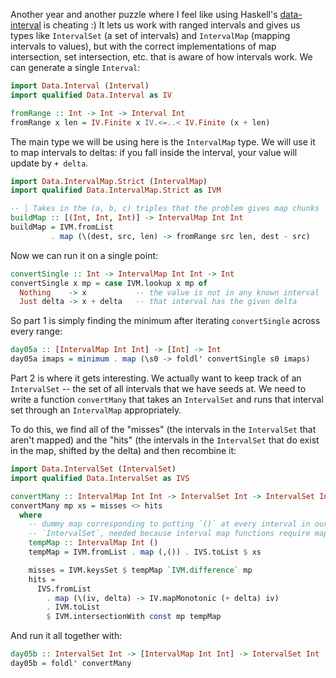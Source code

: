 Another year and another puzzle where I feel like using Haskell's
[data-interval][] is cheating :)  It lets us work with ranged intervals and
gives us types like `IntervalSet` (a set of intervals) and `IntervalMap`
(mapping intervals to values), but with the correct implementations of map
intersection, set intersection, etc. that is aware of how intervals work.  We 
can generate a single `Interval`:

[data-interval]: https://hackage.haskell.org/package/data-interval

```haskell
import Data.Interval (Interval)
import qualified Data.Interval as IV

fromRange :: Int -> Int -> Interval Int
fromRange x len = IV.Finite x IV.<=..< IV.Finite (x + len)
```

The main type we will be using here is the `IntervalMap` type.  We will use it 
to map intervals to deltas: if you fall inside the interval, your value will 
update by `+ delta`.

```haskell
import Data.IntervalMap.Strict (IntervalMap)
import qualified Data.IntervalMap.Strict as IVM

-- | Takes in the (a, b, c) triples that the problem gives map chunks
buildMap :: [(Int, Int, Int)] -> IntervalMap Int Int
buildMap = IVM.fromList
         . map (\(dest, src, len) -> fromRange src len, dest - src)
```

Now we can run it on a single point:

```haskell
convertSingle :: Int -> IntervalMap Int Int -> Int
convertSingle x mp = case IVM.lookup x mp of
  Nothing    -> x           -- the value is not in any known interval
  Just delta -> x + delta   -- that interval has the given delta
```

So part 1 is simply finding the minimum after iterating `convertSingle` across 
every range:

```haskell
day05a :: [IntervalMap Int Int] -> [Int] -> Int
day05a imaps = minimum . map (\s0 -> foldl' convertSingle s0 imaps)
```

Part 2 is where it gets interesting.  We actually want to keep track of an 
`IntervalSet` -- the set of all intervals that we have seeds at.  We need to 
write a function `convertMany` that takes an `IntervalSet` and runs that 
interval set through an `IntervalMap` appropriately.

To do this, we find all of the "misses" (the intervals in the `IntervalSet` 
that aren't mapped) and the "hits" (the intervals in the `IntervalSet` that do 
exist in the map, shifted by the delta) and then recombine it:

```haskell
import Data.IntervalSet (IntervalSet)
import qualified Data.IntervalSet as IVS

convertMany :: IntervalMap Int Int -> IntervalSet Int -> IntervalSet Int
convertMany mp xs = misses <> hits
  where
    -- dummy map corresponding to putting `()` at every interval in our
    -- `IntervalSet`, needed because interval map functions require maps
    tempMap :: IntervalMap Int ()
    tempMap = IVM.fromList . map (,()) . IVS.toList $ xs

    misses = IVM.keysSet $ tempMap `IVM.difference` mp
    hits =
      IVS.fromList
        . map (\(iv, delta) -> IV.mapMonotonic (+ delta) iv)
        . IVM.toList
        $ IVM.intersectionWith const mp tempMap
```

And run it all together with:

```haskell
day05b :: IntervalSet Int -> [IntervalMap Int Int] -> IntervalSet Int
day05b = foldl' convertMany
```
